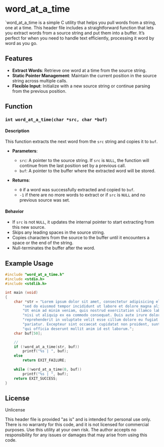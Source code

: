 # word_at_a_time

`word_at_a_time is a simple C utility that helps you pull words from a string, one at a time. This header file includes a straightforward function that lets you extract words from a source string and put them into a buffer. It’s perfect for when you need to handle text efficiently, processing it word by word as you go.


## Features

- **Extract Words**: Retrieve one word at a time from the source string.
- **Static Pointer Management**: Maintain the current position in the source string across multiple calls.
- **Flexible Input**: Initialize with a new source string or continue parsing from the previous position.

## Function

### `int word_at_a_time(char *src, char *buf)`

#### Description

This function extracts the next word from the `src` string and copies it to `buf`. 

- **Parameters**:
  - `src`: A pointer to the source string. If `src` is `NULL`, the function will continue from the last position set by a previous call.
  - `buf`: A pointer to the buffer where the extracted word will be stored.

- **Returns**:
  - `0` if a word was successfully extracted and copied to `buf`.
  - `-1` if there are no more words to extract or if `src` is `NULL` and no previous source was set.

#### Behavior

- If `src` is not `NULL`, it updates the internal pointer to start extracting from this new source.
- Skips any leading spaces in the source string.
- Copies characters from the source to the buffer until it encounters a space or the end of the string.
- Null-terminates the buffer after the word.

## Example Usage

```c
#include "word_at_a_time.h"
#include <stdio.h>
#include <stdlib.h>

int main (void)
{
	char *str = "Lorem ipsum dolor sit amet, consectetur adipisicing elit, "
		"sed do eiusmod tempor incididunt ut labore et dolore magna aliqua. "
		"Ut enim ad minim veniam, quis nostrud exercitation ullamco laboris "
		"nisi ut aliquip ex ea commodo consequat. Duis aute irure dolor in "
		"reprehenderit in voluptate velit esse cillum dolore eu fugiat nulla "
		"pariatur. Excepteur sint occaecat cupidatat non proident, sunt in culpa "
		"qui officia deserunt mollit anim id est laborum.";
	char buf[50];

	// 
	if (!word_at_a_time(str, buf))
		printf("%s | ", buf);
	else
		return EXIT_FAILURE;
	
	while (!word_at_a_time(0, buf))
		printf("%s | ", buf);
	return EXIT_SUCCESS;
}
```
## License
Unlicense

This header file is provided "as is" and is intended for personal use only. There is no warranty for this code, and it is not licensed for commercial purposes. Use this utility at your own risk. The author accepts no responsibility for any issues or damages that may arise from using this code.
